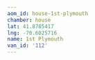 ```yaml
---
aom_id: house-1st-plymouth
chamber: house
lat: 41.8785417
lng: -70.6025716
name: 1st Plymouth
van_id: '112'
---
```

